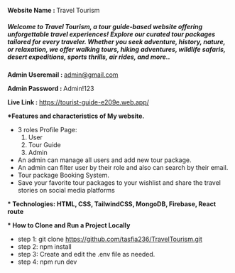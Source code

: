 <strong> Website Name : </strong> Travel Tourism
##### Welcome to Travel Tourism, a tour guide-based website offering unforgettable travel experiences! Explore our curated tour packages tailored for every traveler. Whether you seek adventure, history, nature, or relaxation, we offer walking tours, hiking adventures, wildlife safaris, desert expeditions, sports thrills, air rides, and more..

<strong> Admin Useremail : </strong> admin@gmail.com

<strong> Admin Password : </strong> Admin!123 

<strong> Live Link : </strong> https://tourist-guide-e209e.web.app/

<strong> *Features and characteristics of My website. </strong>

* 3 roles Profile Page:
    1. User
    2. Tour Guide
    3. Admin
* An admin can manage all users and add new tour package.
* An admin can filter user by their role and also can search by their email.
* Tour package Booking System.
* Save your favorite tour packages to your wishlist and share the travel stories on social media platforms

<strong> * Technologies: </strong>
<strong> HTML, CSS, TailwindCSS, MongoDB, Firebase, React route </strong>

<strong> * How to Clone and Run a Project Locally </strong>
* step 1: git clone https://github.com/tasfia236/TravelTourism.git
* step 2: npm install
* step 3: Create and edit the .env file as needed.
* step 4: npm run dev
